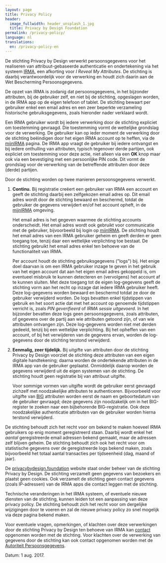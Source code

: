 ```yaml
---
layout: page
title: Privacy Policy
header:
  image_fullwidth: header_unsplash_1.jpg
  title: Privacy by Design Foundation
permalink: /privacy-policy/
language: nl
translations:
  en: /privacy-policy-en
---
```


De stichting Privacy by Design verwerkt persoonsgegevens voor het
realiseren van attribuut-gebaseerde authenticatie en ondertekening via
het systeem [IRMA](/irma), een afkorting voor *I Reveal My Attributes*.
De stichting is daarbij verantwoordelijk voor de verwerking en houdt
zich daarin aan de Wet Bescherming Persoonsgegevens.

De opzet van IRMA is zodanig dat persoonsgegevens, in het bijzonder
attributen, bij de gebruiker zelf, en niet bij de stichting,
opgeslagen worden, in de IRMA app op de eigen telefoon of tablet.  De
stichting bewaart per gebruiker enkel een email adres en een zeer
beperkte verzameling historische gebruiksgegevens, zoals hieronder
nader verklaard wordt.

Een IRMA gebruiker wordt bij iedere verwerking door de stichting
expliciet om toestemming gevraagd. Die toestemming vormt de wettelijke
grondslag voor de verwerking. De gebruiker kan op ieder moment de
verwerking door de stichting beëindigen door het eigen IRMA account op
te heffen, via de [mijnIRMA](/mijnirma) pagina. De IRMA app vraagt de
gebruiker bij iedere ontvangst en bij iedere onthulling van
attributen, typisch tegenover derde partijen, ook expliciet om
toestemming voor deze actie, niet alleen via een **OK** knop maar ook
via een bevestiging met een persoonlijke PIN code. Dit vormt de
grondslag voor de verwerking van de betreffende attributen door deze
(derde) partijen.

Door de stichting worden op twee manieren persoonsgegevens verwerkt.

1. **Continu.** Bij registratie creëert een gebruiker van IRMA een
   account en geeft de stichting daarbij een zelfgekozen email adres
   op. Dit email adres wordt door de stichting bewaard en beschermd,
   totdat de gebruiker de gegevens verwijdert en/of het account
   opheft, in de [mijnIRMA](/mijnirma) omgeving.

   Het email adres is het gegeven waarmee de stichting accounts
   onderscheidt. Het email adres wordt ook gebruikt voor communicatie
   met de gebruiker, bijvoorbeeld bij login op
   [mijnIRMA](/mijnirma). De stichting houdt het email adres van een
   IRMA gebruiker geheim en geeft derden er geen toegang toe, tenzij
   daar een wettelijke verplichting toe bestaat. De stichting gebruikt
   het email adres enkel ten behoeve van de functionaliteit van IRMA.

   Per account houdt de stichting gebruiksgegevens ("logs") bij. Het
   enige doel daarvan is om een IRMA gebruiker inzage te geven in het
   gebruik van het eigen account dat aan het eigen email adres
   gekoppeld is, om eventueel misbruik te kunnen detecteren en
   (vervolgens) het account af te kunnen sluiten. Met deze toegang tot
   de eigen log-gegevens geeft de stichting vorm aan het recht op
   inzage dat iedere IRMA gebruiker heeft. Deze log-gegevens worden
   bewaard en beschermd totdat ze door de gebruiker verwijderd
   worden. De logs bevatten enkel tijdstippen van gebruik en het soort
   actie dat met het account op genoemde tijdstippen verricht is,
   zoals *PIN geverifieerd* of *IRMA sessie uitgevoerd*. In het
   bijzonder bevatten deze logs geen persoonsgegevens, zoals
   attributen, of gegevens over de partij aan wie attributen getoond
   zijn, of van wie attributen ontvangen zijn. Deze log-gegevens
   worden niet met derden gedeeld, tenzij bij een wettelijke
   verplichting. Bij het opheffen van een account, of bij het
   verwijderen van de gegevens ervan, worden de log-gegevens door de
   stichting terstond verwijderd.

2. **Eenmalig, zeer tijdelijk.** Bij uitgifte van attributen door de
   stichting Privacy by Design voorziet de stichting deze attributen
   van een eigen digitale handtekening; daarna worden de ondertekende
   attributen in de IRMA app van de gebruiker geplaatst. Onmiddelijk
   daarop worden de gegevens verwijderd uit de eigen systemen van de
   stichting. De stichting houdt geen registratie bij van attribuut
   uitgifte.

   Voor sommige vormen van uitgifte wordt de gebruiker eerst gevraagd
   zichzelf met noodzakelijke attributen te
   authenticeren. Bijvoorbeeld voor uitgifte van
   [BIG](https://www.bigregister.nl/) attributen worden eerst de naam
   en geboortedatum van de gebruiker gevraagd; deze gegevens zijn
   noodzakelijk om in het BIG-register te zoeken naar een bijbehorende
   BIG-registratie. Ook deze noodzakelijke authenticatie attributen
   van de gebruiker worden hierna terstond verwijderd.

De stichting behoudt zich het recht voor om bekend te maken hoeveel
IRMA gebruikers op enig moment geregistreerd staan. Daarbij wordt
enkel het *aantal* geregistreerde email adressen bekend gemaakt, maar
de adressen zelf blijven geheim. De stichting behoudt zich ook het
recht voor om statistische gegevens over de geregistreerde logs bekend
maken, zoals bijvoorbeeld het totaal aantal transacties per
tijdseenheid (dag, maand of jaar).

De [privacybydesign.foundation](https://privacybydesign.foundation)
website staat onder beheer van de stichting Privacy by Design. De
stichting verzamelt geen gegevens van bezoekers en plaatst geen
cookies. Ook verzamelt de stichting geen contact gegevens (zoals
IP-adressen) van de IRMA apps die contact leggen met de stichting.

Technische veranderingen in het IRMA systeem, of eventuele nieuwe
diensten van de stichting, kunnen leiden tot een aanpassing van deze
privacy policy. De stichting behoudt zich het recht voor om dergelijke
wijzigingen door te voeren en zal de nieuwe privacy policy zo snel
mogelijk via deze pagina bekend maken.

Voor eventuele vragen, opmerkingen, of klachten over deze verwerkingen
door de stichting Privacy by Design ten behoeve van IRMA kan
[contact](/contact) opgenomen worden met de stichting. Voor klachten
over de verwerking van gegevens door de stichting kan ook contact
opgenomen worden met de [Autoriteit
Persoonsgegevens](https://autoriteitpersoonsgegevens.nl).

Datum: 1 aug. 2017.

